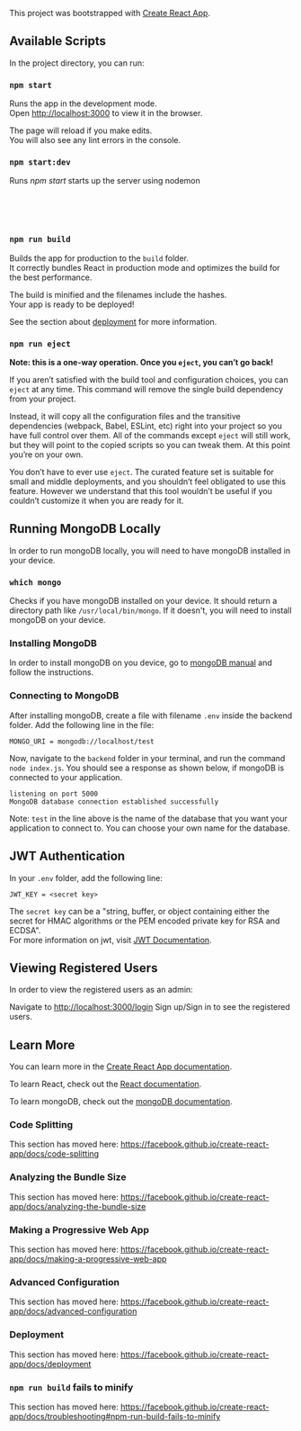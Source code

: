This project was bootstrapped with [Create React App](https://github.com/facebook/create-react-app).

## Available Scripts

In the project directory, you can run:

### `npm start`

Runs the app in the development mode.<br />
Open [http://localhost:3000](http://localhost:3000) to view it in the browser.

The page will reload if you make edits.<br />
You will also see any lint errors in the console.

### `npm start:dev`

Runs *npm start* starts up the server using nodemon

<br />
<br />
<br />

### `npm run build`

Builds the app for production to the `build` folder.<br />
It correctly bundles React in production mode and optimizes the build for the best performance.

The build is minified and the filenames include the hashes.<br />
Your app is ready to be deployed!

See the section about [deployment](https://facebook.github.io/create-react-app/docs/deployment) for more information.

### `npm run eject`

**Note: this is a one-way operation. Once you `eject`, you can’t go back!**

If you aren’t satisfied with the build tool and configuration choices, you can `eject` at any time. This command will remove the single build dependency from your project.

Instead, it will copy all the configuration files and the transitive dependencies (webpack, Babel, ESLint, etc) right into your project so you have full control over them. All of the commands except `eject` will still work, but they will point to the copied scripts so you can tweak them. At this point you’re on your own.

You don’t have to ever use `eject`. The curated feature set is suitable for small and middle deployments, and you shouldn’t feel obligated to use this feature. However we understand that this tool wouldn’t be useful if you couldn’t customize it when you are ready for it.

## Running MongoDB Locally

In order to run mongoDB locally, you will need to have mongoDB installed in your device.

### `which mongo`

Checks if you have mongoDB installed on your device. It should return a directory path like `/usr/local/bin/mongo`. If it doesn't, you will need to install mongoDB on your device. 

### Installing MongoDB

In order to install mongoDB on you device, go to [mongoDB manual](https://docs.mongodb.com/manual/administration/install-community/) and follow the instructions. 

### Connecting to MongoDB

After installing mongoDB, create a file with filename `.env` inside the backend folder. Add the following line in the file:

`MONGO_URI = mongodb://localhost/test`

Now, navigate to the `backend` folder in your terminal, and run the command `node index.js`. You should see a response as shown below, if mongoDB is connected to your application. 

`listening on port 5000`<br>
`MongoDB database connection established successfully`

Note: `test` in the line above is the name of the database that you want your application to connect to. You can choose your own name for the database. 

## JWT Authentication

In your `.env` folder, add the following line:

`JWT_KEY = <secret key>`

The `secret key` can be a "string, buffer, or object containing either the secret for HMAC algorithms or the PEM encoded private key for RSA and ECDSA".   
For more information on jwt, visit [JWT Documentation](https://www.npmjs.com/package/jsonwebtoken). 

## Viewing Registered Users

In order to view the registered users as an admin:

Navigate to [http://localhost:3000/login](http://localhost:3000/login)
Sign up/Sign in to see the registered users. 

## Learn More

You can learn more in the [Create React App documentation](https://facebook.github.io/create-react-app/docs/getting-started).

To learn React, check out the [React documentation](https://reactjs.org/).

To learn mongoDB, check out the [mongoDB documentation](https://docs.mongodb.com/manual/).

### Code Splitting

This section has moved here: https://facebook.github.io/create-react-app/docs/code-splitting

### Analyzing the Bundle Size

This section has moved here: https://facebook.github.io/create-react-app/docs/analyzing-the-bundle-size

### Making a Progressive Web App

This section has moved here: https://facebook.github.io/create-react-app/docs/making-a-progressive-web-app

### Advanced Configuration

This section has moved here: https://facebook.github.io/create-react-app/docs/advanced-configuration

### Deployment

This section has moved here: https://facebook.github.io/create-react-app/docs/deployment

### `npm run build` fails to minify

This section has moved here: https://facebook.github.io/create-react-app/docs/troubleshooting#npm-run-build-fails-to-minify
